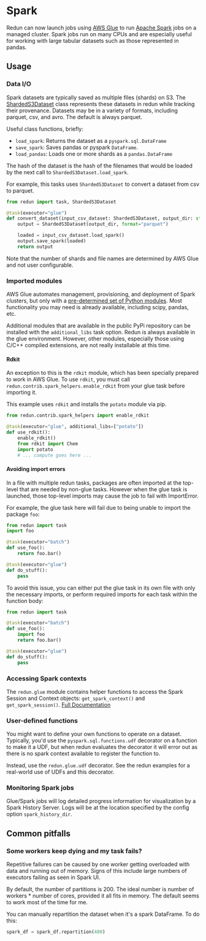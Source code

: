 # Spark

Redun can now launch jobs using [AWS Glue](https://aws.amazon.com/glue) to run
[Apache Spark](https://spark.apache.org) jobs on a managed cluster. Spark jobs run on many
CPUs and are especially useful for working with large tabular datasets such as those
represented in pandas.

## Usage

### Data I/O

Spark datasets are typically saved as multiple files (shards) on S3. The [ShardedS3Dataset](redun/redun.html?#redun.file.ShardedS3Dataset) class represents these datasets in redun while tracking their provenance. Datasets may be
in a variety of formats, including parquet, csv, and avro. The default is always parquet.

Useful class functions, briefly:

- `load_spark`: Returns the dataset as a `pyspark.sql.DataFrame`
- `save_spark`: Saves pandas or pyspark `DataFrame`. 
- `load_pandas`: Loads one or more shards as a `pandas.DataFrame`

The hash of the dataset is the hash of the filenames that would be loaded by the next call to
`ShardedS3Dataset.load_spark`.

For example, this tasks uses `ShardedS3Dataset` to convert a dataset from csv to parquet.
```py
from redun import task, ShardedS3Dataset

@task(executor="glue")
def convert_dataset(input_csv_dataset: ShardedS3Dataset, output_dir: str) -> ShardedS3Dataset:
    output = ShardedS3Dataset(output_dir, format="parquet")

    loaded = input_csv_dataset.load_spark()
    output.save_spark(loaded)
    return output
```
Note that the number of shards and file names are determined by AWS Glue and not user configurable.

### Imported modules

AWS Glue automates management, provisioning, and deployment of Spark clusters, but only with a [pre-determined set of Python modules](https://docs.aws.amazon.com/glue/latest/dg/aws-glue-programming-python-libraries.html#glue20-modules-provided).
Most functionality you may need is already available, including scipy, pandas, etc.

Additional modules that are available in the public PyPi repository can be
installed with the `additional_libs` task option.  Redun is always available in
the glue environment.  However, other modules, especially those using C/C++
compiled extensions, are not really installable at this time. 

#### Rdkit
An exception to this is the `rdkit` module, which has been specially prepared to work in AWS Glue.
To use `rdkit`, you must call `redun.contrib.spark_helpers.enable_rdkit` from your glue task before
importing it.

This example uses `rdkit` and installs the `potato` module via pip.
```py
from redun.contrib.spark_helpers import enable_rdkit

@task(executor="glue", additional_libs=["potato"])
def use_rdkit():
    enable_rdkit()
    from rdkit import Chem
    import potato
    # ... compute goes here ...
```

#### Avoiding import errors
In a file with multiple redun tasks, packages are often imported at the top-level that are needed by non-glue tasks.
However when the glue task is launched, those top-level imports may cause the job to fail with ImportError.

For example, the glue task here will fail due to being unable to import the package `foo`:

```py
from redun import task
import foo

@task(executor="batch")
def use_foo():
    return foo.bar()

@task(executor="glue")
def do_stuff():
    pass
```

To avoid this issue, you can either put the glue task in its own file with only the necessary imports, or
perform required imports for each task within the function body:

```py
from redun import task

@task(executor="batch")
def use_foo():
    import foo
    return foo.bar()

@task(executor="glue")
def do_stuff():
    pass
```


### Accessing Spark contexts

The `redun.glue` module contains helper functions to access the Spark Session and Context objects:
`get_spark_context()` and `get_spark_session()`. [Full Documentation](redun/redun.html#module-redun.glue)

### User-defined functions

You might want to define your own functions to operate on a dataset. Typically, you'd use the `pyspark.sql.functions.udf` decorator
on a function to make it a UDF, but when redun evaluates the decorator it will error out as there is no spark context available
to register the function to.

Instead, use the `redun.glue.udf` decorator. See the redun examples for a
real-world use of UDFs and this decorator.

### Monitoring Spark jobs

Glue/Spark jobs will log detailed progress information for visualization by a Spark History Server.
Logs will be at the location specified by the config option `spark_history_dir`.



## Common pitfalls

### Some workers keep dying and my task fails?

Repetitive failures can be caused by one worker getting overloaded with data and
running out of memory. Signs of this include large numbers of executors failing as
seen in Spark UI.

By default, the number of partitions is 200. The ideal number is number
of workers * number of cores, provided it all fits in memory. The default
seems to work most of the time for me.

You can manually repartition the dataset when it's a spark DataFrame.
To do this:

```py
spark_df = spark_df.repartition(400)
```
